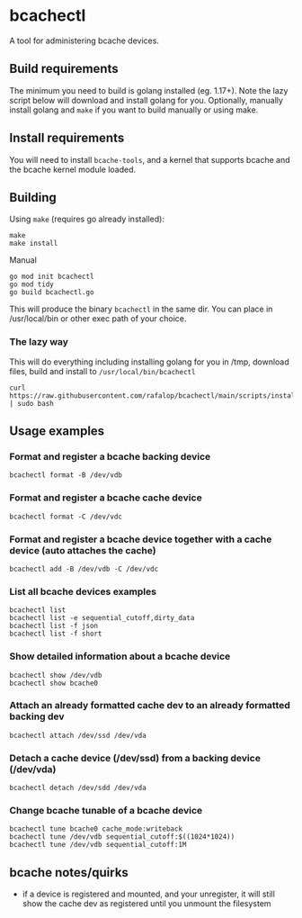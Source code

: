 # bcachectl
A tool for administering bcache devices.

## Build requirements
The minimum you need to build is golang installed (eg. 1.17+). Note the lazy script below will download and install golang for you. Optionally, manually install golang and `make` if you want to build manually or using make.

## Install requirements
You will need to install `bcache-tools`, and a kernel that supports bcache and the bcache kernel module loaded.

## Building
Using `make` (requires go already installed):
```
make
make install
```
Manual
```
go mod init bcachectl
go mod tidy
go build bcachectl.go
```
This will produce the binary `bcachectl` in the same dir. You can place in /usr/local/bin or other exec path of your choice.

### The lazy way
This will do everything including installing golang for you in /tmp, download files, build and install to `/usr/local/bin/bcachectl`
```
curl https://raw.githubusercontent.com/rafalop/bcachectl/main/scripts/install_bcachectl.sh | sudo bash
```

## Usage examples
### Format and register a bcache backing device
```
bcachectl format -B /dev/vdb
```
### Format and register a bcache cache device
```
bcachectl format -C /dev/vdc
```
### Format and register a bcache device together with a cache device (auto attaches the cache)
```
bcachectl add -B /dev/vdb -C /dev/vdc
```
### List all bcache devices examples
```
bcachectl list
bcachectl list -e sequential_cutoff,dirty_data
bcachectl list -f json
bcachectl list -f short
```
### Show detailed information about a bcache device
```
bcachectl show /dev/vdb
bcachectl show bcache0
```

### Attach an already formatted cache dev to an already formatted backing dev
```
bcachectl attach /dev/ssd /dev/vda
```
### Detach a cache device (/dev/ssd) from a backing device (/dev/vda)
```
bcachectl detach /dev/sdd /dev/vda
```
### Change bcache tunable of a bcache device
```
bcachectl tune bcache0 cache_mode:writeback
bcachectl tune /dev/vdb sequential_cutoff:$((1024*1024))
bcachectl tune /dev/vdb sequential_cutoff:1M
```

## bcache notes/quirks
- if a device is registered and mounted, and your unregister, it will still show the cache dev as registered until you unmount the filesystem

